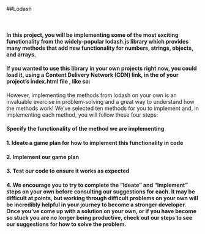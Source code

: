##Lodash

</br>

#### In this project, you will be implementing some of the most exciting functionality from the widely-popular lodash.js library which provides many methods that add new functionality for numbers, strings, objects, and arrays.

#### If you wanted to use this library in your own projects right now, you could load it, using a Content Delivery Network (CDN) link, in the <head> of your project’s index.html file , like so:

<head>
  <script src='https://cdn.jsdelivr.net/npm/lodash@4.17.20/lodash.min.js'></script>
  <!-- Make sure that you load lodash before the file that uses it. -->
  <script src='file-that-uses-lodash.js'></script>
</head>
However, implementing the methods from lodash on your own is an invaluable exercise in problem-solving and a great way to understand how the methods work! We’ve selected ten methods for you to implement and, in implementing each method, you will follow these four steps:

#### Specify the functionality of the method we are implementing
#### 1. Ideate a game plan for how to implement this functionality in code
#### 2. Implement our game plan
#### 3. Test our code to ensure it works as expected
#### 4. We encourage you to try to complete the “Ideate” and “Implement” steps on your own before consulting our suggestions for each. It may be difficult at points, but working through difficult problems on your own will be incredibly helpful in your journey to become a stronger developer. Once you’ve come up with a solution on your own, or if you have become so stuck you are no longer being productive, check out our steps to see our suggestions for how to solve the problem.
